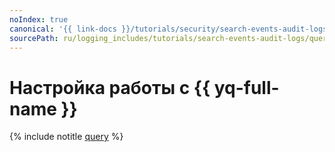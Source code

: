 ```yaml
---
noIndex: true
canonical: '{{ link-docs }}/tutorials/security/search-events-audit-logs/tools'
sourcePath: ru/logging_includes/tutorials/search-events-audit-logs/query.md
---
```


# Настройка работы с {{ yq-full-name }}

{% include notitle [query](../../../_tutorials/security/search-events-audit-logs/query.md) %}
